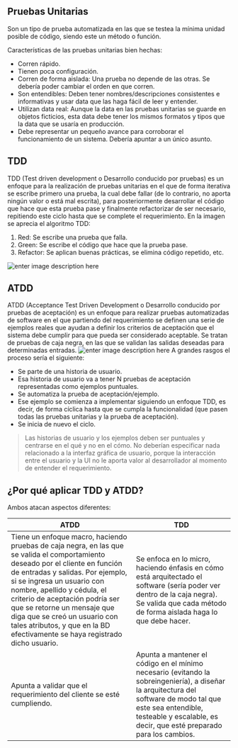 Pruebas Unitarias
-----------------

Son un tipo de prueba automatizada en las que se testea la mínima unidad posible de código, siendo este un método o función. 

Características de las pruebas unitarias bien hechas:

 - Corren rápido.
 - Tienen poca configuración.
 - Corren de forma aislada: Una prueba no depende de las otras. Se debería poder cambiar el orden en que corren.
 - Son entendibles: Deben tener nombres/descripciones consistentes e
   informativas y usar data que las haga fácil de leer y entender.
 - Utilizan data real: Aunque la data en las pruebas unitarias se guarde en objetos ficticios, esta data debe tener los mismos formatos y tipos que la data que se usaría en producción.
 - Debe representar un pequeño avance para corroborar el funcionamiento de un sistema. Debería apuntar a un único asunto.

TDD
---

TDD (Test driven development o Desarrollo conducido por pruebas) es un enfoque para la realización de pruebas unitarias en el que de forma iterativa se escribe primero una prueba, la cual debe fallar (de lo contrario, no aporta ningún valor o está mal escrita), para posteriormente desarrollar el código que hace que esta prueba pase y finalmente refactorizar de ser necesario, repitiendo este ciclo hasta que se complete el requerimiento. 
En la imagen se aprecia el algoritmo TDD:

 1. Red: Se escribe una prueba que falla.
 2. Green: Se escribe el código que hace que la prueba pase.
 3. Refactor: Se aplican buenas prácticas, se elimina código repetido,
    etc.

![enter image description here](https://lh6.googleusercontent.com/fb7DDzFsPzOh3lU5qH0WCYdqxiO_RK1Ijt5mTShxgoDqQZ1QAVVAFTY6j0fiDGDTI8GmoI0eT8yuC_Y=w1280-h858)


ATDD
----

ATDD (Acceptance Test Driven Development o Desarrollo conducido por pruebas de aceptación) es un enfoque para realizar pruebas automatizadas de software en el que partiendo del requerimiento se definen una serie de ejemplos reales que ayudan a definir los criterios de aceptación que el sistema debe cumplir para que pueda ser considerado aceptable. Se tratan de pruebas de caja negra, en las que se validan las salidas deseadas para determinadas entradas.
![enter image description here](https://lh3.googleusercontent.com/0lipOCZPgFYliba3CR1SPIhTBv32IP_QVb3ml39uspULxbq4fKSnghwhjCnmZF380cm8LlZO=s0 "ciclo atdd tdd.jpg")
A grandes rasgos el proceso sería el siguiente:

 - Se parte de una historia de usuario.
 - Esa historia de usuario va a tener N pruebas de aceptación
   representadas como ejemplos puntuales.
 - Se automatiza la prueba de aceptación/ejemplo.
 - Ese ejemplo se comienza a implementar siguiendo un enfoque TDD, es decir, de forma cíclica hasta que se cumpla la funcionalidad  (que pasen todas las pruebas unitarias y la prueba de aceptación).
 - Se inicia de nuevo el ciclo.

> Las historias de usuario y los ejemplos deben ser puntuales y
> centrarse en el qué y no en el cómo. No deberían especificar nada
> relacionado a la interfaz gráfica de usuario, porque la interacción
> entre el usuario y la UI no le aporta valor al desarrollador al
> momento de entender el requerimiento.

¿Por qué aplicar TDD y ATDD?
----------------------------

Ambos atacan aspectos diferentes:

| ATDD | TDD |
| --- | --- |
| Tiene un enfoque macro, haciendo pruebas de caja negra, en las que se valida el comportamiento deseado por el cliente en función de entradas y salidas. Por ejemplo, si se ingresa un usuario con nombre, apellido y cédula, el criterio de aceptación podría ser que se retorne un mensaje que diga que se creó un usuario con tales atributos, y que en la BD efectivamente se haya registrado dicho usuario.| Se enfoca en lo micro, haciendo énfasis en cómo está arquitectado el software (sería poder ver dentro de la caja negra). Se valida que cada método de forma aislada haga lo que debe hacer. |
| Apunta a validar que el requerimiento del cliente se esté cumpliendo. | Apunta a mantener el código en el mínimo necesario (evitando la sobreingeniería), a diseñar la arquitectura del software de modo tal que este sea entendible, testeable y escalable, es decir, que esté preparado para los cambios. |
